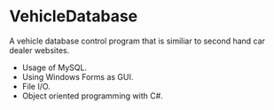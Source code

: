 # VehicleDatabase
A vehicle database control program that is similiar to second hand car dealer websites.

+ Usage of MySQL.
+ Using Windows Forms as GUI.
+ File I/O.
+ Object oriented programming with C#.
